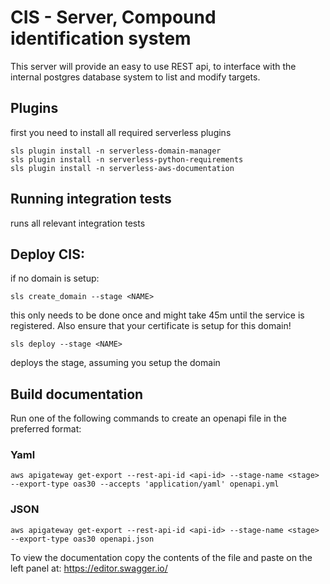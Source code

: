 # CIS - Server, Compound identification system

This server will provide an easy to use REST api, to interface with the internal postgres
database system to list and modify targets.


## Plugins

first you need to install all required serverless plugins

```
sls plugin install -n serverless-domain-manager
sls plugin install -n serverless-python-requirements
sls plugin install -n serverless-aws-documentation
```


## Running integration tests

runs all relevant integration tests


## Deploy CIS:

if no domain is setup:

`sls create_domain --stage <NAME>`

this only needs to be done once and might take 45m until the service is registered. Also ensure that your certificate is
setup for this domain!

`sls deploy --stage <NAME>`

deploys the stage, assuming you setup the domain

## Build documentation

Run one of the following commands to create an openapi file in the preferred format:

### Yaml

`aws apigateway get-export --rest-api-id <api-id> --stage-name <stage> --export-type oas30 --accepts 'application/yaml' openapi.yml`

### JSON

`aws apigateway get-export --rest-api-id <api-id> --stage-name <stage> --export-type oas30 openapi.json`

To view the documentation copy the contents of the file and paste on the left panel at: https://editor.swagger.io/
